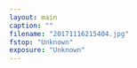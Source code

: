 ```yaml
---
layout: main
caption: ""
filename: "20171116215404.jpg"
fstop: "Unknown"
exposure: "Unknown"
---
```

